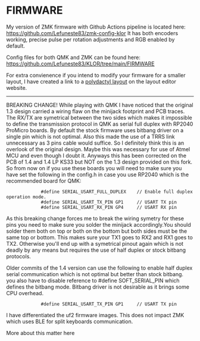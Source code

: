 # FIRMWARE
My version of ZMK firmware  with Github Actions pipeline is located here:
https://github.com/Lefuneste83/zmk-config-klor
It has both encoders working, precise pulse per rotation adjustments and RGB enabled by default.

Config files for both QMK and ZMK can be found here:
https://github.com/Lefuneste83/KLOR/tree/main/FIRMWARE

For extra convienence if you intend to modify your firmware for a smaller layout, I have created a link to a [polydactyl layout](http://www.keyboard-layout-editor.com/#/gists/49ff09e68b46feb39760467424a4601a) on the layout editor website.

****

BREAKING CHANGE! While playing with QMK I have noticed that the original 1.3 design carried a wiring flaw on the minijack footprint and PCB traces. The RX/TX are symetrical between the two sides which makes it impossible to define the transmission protocol in QMK as serial full duplex with RP2040 ProMicro boards. By default the stock firmware uses bitbang driver on a single pin which is not optimal. Also this made the use of a TRRS link unnecessary as 3 pins cable would suffice. So I definitely think this is an overlook of the original design. Maybe this was necessary for use of Atmel MCU and even though I doubt it. Anyways this has been corrected on the PCB of 1.4 and 1.4 LP KS33 but NOT on the 1.3 design provided on this fork. So from now on if you use these boards you will need to make sure you have set the following in the config.h in case you use RP2040 which is the recommended board for QMK:

                 #define SERIAL_USART_FULL_DUPLEX    // Enable full duplex operation mode.
                 #define SERIAL_USART_TX_PIN GP1     // USART TX pin
                 #define SERIAL_USART_RX_PIN GP4     // USART RX pin
As this breaking change forces me to break the wiring symetry for these pins you need to make sure you solder the minijack accordingly.You should solder them both on top or both on the bottom but both sides must be the same top or bottom. This makes sure your TX1 goes to RX2 and RX1 goes to TX2. Otherwise you'll end up with a symetrical pinout again which is not deadly by any means but requires the use of half duplex or stock bitbang protocols.

Older commits of the 1.4 version can use the following to enable half duplex serial communication which is not optimal but better than stock bitbang. you also have to disable reference to #define SOFT_SERIAL_PIN which defines the bitbang mode. Bitbang driver is not desirable as it brings some CPU overhead.

                 #define SERIAL_USART_TX_PIN GP1     // USART TX pin
I have differentiated the uf2 firmware images. This does not impact ZMK which uses BLE for split keyboards communication.

More about this matter here
